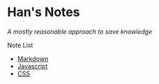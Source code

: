 # Han's Notes

*A mostly reasonable approach to save knowledge*

Note List

  - [Markdown](markdown/)
  - [Javascript](javascript/)
  - [CSS](css/)